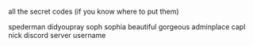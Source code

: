 all the secret codes (if you know where to put them)


spederman
didyoupray
soph
sophia
beautiful
gorgeous
adminplace
capl
nick
discord
server
username
